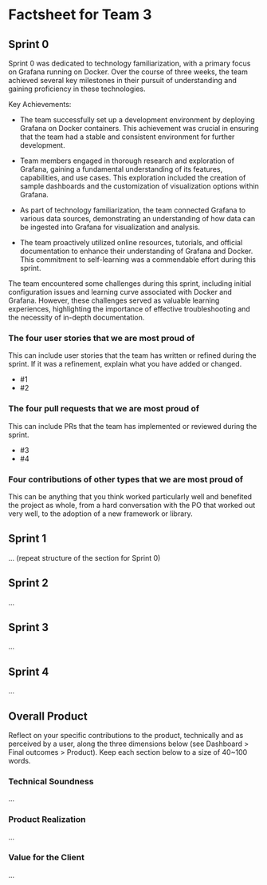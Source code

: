 # Factsheet for Team 3

## Sprint 0

Sprint 0 was dedicated to technology familiarization, with a primary focus on Grafana running on Docker. Over the course of three weeks, the team achieved several key milestones in their pursuit of understanding and gaining proficiency in these technologies.

Key Achievements:

- The team successfully set up a development environment by deploying Grafana on Docker containers. This achievement was crucial in ensuring that the team had a stable and consistent environment for further development.

- Team members engaged in thorough research and exploration of Grafana, gaining a fundamental understanding of its features, capabilities, and use cases. This exploration included the creation of sample dashboards and the customization of visualization options within Grafana.

- As part of technology familiarization, the team connected Grafana to various data sources, demonstrating an understanding of how data can be ingested into Grafana for visualization and analysis.

- The team proactively utilized online resources, tutorials, and official documentation to enhance their understanding of Grafana and Docker. This commitment to self-learning was a commendable effort during this sprint.

The team encountered some challenges during this sprint, including initial configuration issues and learning curve associated with Docker and Grafana. However, these challenges served as valuable learning experiences, highlighting the importance of effective troubleshooting and the necessity of in-depth documentation.

### The four user stories that we are most proud of

This can include user stories that the team has written or refined during the sprint. If it was a refinement, explain what you have added or changed.

 * #1
 * #2


### The four pull requests that we are most proud of

This can include PRs that the team has implemented or reviewed during the sprint.

 * #3
 * #4


### Four contributions of other types that we are most proud of

This can be anything that you think worked particularly well and benefited the project as whole, from a hard conversation with the PO that worked out very well, to the adoption of a new framework or library. 



## Sprint 1

... (repeat structure of the section for Sprint 0)


## Sprint 2

...


## Sprint 3

...


## Sprint 4

...


## Overall Product

Reflect on your specific contributions to the product, technically and as perceived by a user, along the three dimensions below (see Dashboard > Final outcomes > Product). Keep each section below to a size of 40~100 words.


### Technical Soundness

...


### Product Realization

...


### Value for the Client

...